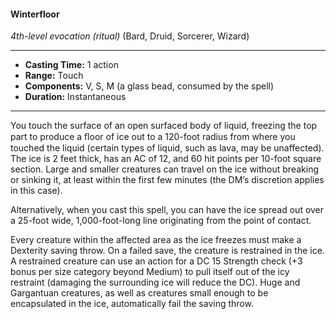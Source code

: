 #### Winterfloor
*4th-level evocation* *(ritual)* (Bard, Druid, Sorcerer, Wizard)
___
- **Casting Time:** 1 action
- **Range:** Touch
- **Components:** V, S, M (a glass bead, consumed by the spell)
- **Duration:** Instantaneous
---
You touch the surface of an open surfaced body of liquid, freezing the top part to produce a ﬂoor of ice out to a 120-foot radius from where you touched the liquid (certain types of liquid, such as lava, may be unaffected). The ice is 2 feet thick, has an AC of 12, and 60 hit points per 10-foot square section. Large and smaller creatures can travel on the ice without breaking or sinking it, at least within the first few minutes (the DM’s discretion applies in this case).

Alternatively, when you cast this spell, you can have the ice spread out over a 25-foot wide, 1,000-foot-long line originating from the point of contact.

Every creature within the affected area as the ice freezes must make a Dexterity saving throw. On a failed save, the creature is restrained in the ice. A restrained creature can use an action for a DC 15 Strength check (+3 bonus per size category beyond Medium) to pull itself out of the icy restraint (damaging the surrounding ice will reduce the DC). Huge and Gargantuan creatures, as well as creatures small enough to be encapsulated in the ice, automatically fail the saving throw.

